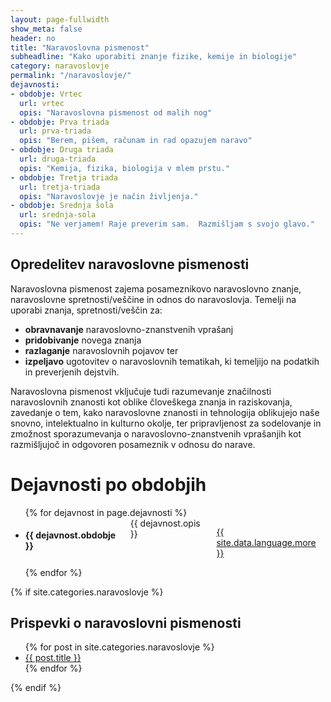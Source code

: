 ```yaml
---
layout: page-fullwidth
show_meta: false
header: no
title: "Naravoslovna pismenost"
subheadline: "Kako uporabiti znanje fizike, kemije in biologije"
category: naravoslovje
permalink: "/naravoslovje/"
dejavnosti:
- obdobje: Vrtec
  url: vrtec
  opis: "Naravoslovna pismenost od malih nog"
- obdobje: Prva triada
  url: prva-triada
  opis: "Berem, pišem, računam in rad opazujem naravo"
- obdobje: Druga triada
  url: druga-triada
  opis: "Kemija, fizika, biologija v mlem prstu."
- obdobje: Tretja triada
  url: tretja-triada
  opis: "Naravoslovje je način življenja."
- obdobje: Srednja šola
  url: srednja-sola
  opis: "Ne verjamem! Raje preverim sam.  Razmišljam s svojo glavo."
---
```


## Opredelitev naravoslovne pismenosti
Naravoslovna   pismenost   zajema   posameznikovo naravoslovno   znanje, 
naravoslovne spretnosti/veščine in odnos do naravoslovja. 
Temelji  na uporabi znanja,  spretnosti/veščin za:

  * **obravnavanje** naravoslovno-znanstvenih  vprašanj
  * **pridobivanje** novega  znanja
  * **razlaganje** naravoslovnih pojavov ter 
  * **izpeljavo** ugotovitev o naravoslovnih tematikah, ki temeljijo na podatkih in preverjenih dejstvih.

Naravoslovna pismenost vključuje tudi razumevanje značilnosti naravoslovnih znanosti
kot oblike človeškega znanja in raziskovanja, zavedanje o tem, kako naravoslovne znanosti in tehnologija oblikujejo naše snovno, intelektualno in kulturno okolje, ter 
pripravljenost  za  sodelovanje in 
zmožnost sporazumevanja o naravoslovno-znanstvenih vprašanjih kot razmišljujoč in odgovoren posameznik v odnosu do narave.

# Dejavnosti po obdobjih

<ul class="small-block-grid-1 medium-block-grid-2 large-block-grid-3">
{% for dejavnost in page.dejavnosti %}
<li>
   <div class="columns t30">
	<h4>{{ dejavnost.obdobje }} </h4>
	{{ dejavnost.opis }}
   <p><a class="button tiny radius" href="/naravoslovje/{{ dejavnost.url }}">{{ site.data.language.more }}</a></p>
   </div>
 </li>
{% endfor %}
</ul><!-- /.row -->

{% if site.categories.naravoslovje %}
## Prispevki o naravoslovni pismenosti
<ul>
    {% for post in site.categories.naravoslovje %}
    <li><a href="{{ site.url }}{{ site.baseurl }}{{ post.url }}">{{ post.title }}</a></li>
    {% endfor %}
</ul>
{% endif %}
